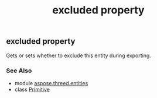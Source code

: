 ﻿---
title: excluded property
second_title: Aspose.3D for Python via .NET API References
description: 
type: docs
weight: 110
url: /python-net/aspose.threed.entities/primitive/excluded/
is_root: false
---

## excluded property


Gets or sets whether to exclude this entity during exporting.

### See Also
* module [aspose.threed.entities](../../)
* class [Primitive](/3d/python-net/aspose.threed.entities/primitive)
